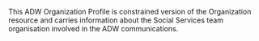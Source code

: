 
This ADW Organization Profile is constrained version of the Organization resource and carries information about the Social Services team organisation involved in the ADW communications. 
